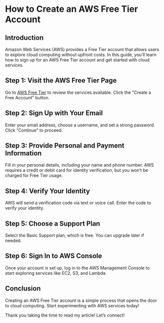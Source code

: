 # How to Create an AWS Free Tier Account

## Introduction

Amazon Web Services (AWS) provides a Free Tier account that allows users to explore cloud computing without upfront costs. In this guide, you’ll learn how to sign up for an AWS Free Tier account and get started with cloud services.



## Step 1: Visit the AWS Free Tier Page

Go to [AWS Free Tier](https://aws.amazon.com/free/) to review the services available. 
Click the “Create a Free Account” button.



## Step 2: Sign Up with Your Email
Enter your email address, choose a username, and set a strong password. Click “Continue” to proceed.



## Step 3: Provide Personal and Payment Information
Fill in your personal details, including your name and phone number. AWS requires a credit or debit card for identity verification, but you won’t be charged for Free Tier usage.



## Step 4: Verify Your Identity
AWS will send a verification code via text or voice call. Enter the code to verify your identity.




## Step 5: Choose a Support Plan
Select the Basic Support plan, which is free. You can upgrade later if needed.




## Step 6: Sign In to AWS Console
Once your account is set up, log in to the AWS Management Console to start exploring services like EC2, S3, and Lambda.




## Conclusion
Creating an AWS Free Tier account is a simple process that opens the door to cloud computing. Start experimenting with AWS services today!

Thank you taking the time to read my article! Let’s connect!
